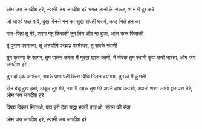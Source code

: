 ओम जय जगदीश हरे, स्वामी जय जगदीश हरे
भगत जानो के संकट, शान में दूर करे

जो धायवे फल पावे, दुख विनसे मन का
सुख संपती घरावे, कष्ट मिते तन का

मात-पिता तू मेरे, शरण गहुं किसकी
तुम बिन और ना दुजा, आस करू जिसकी

तूं पुराण परमात्मा, तूं अंतर्यामि
परब्रह्म परमेश्वर, तू सबके स्वामी

तुम करुणा के सागर, तुम पालन करता
मैं मूरख खाल कामी, में सेवक तुम स्वामी
कृपा करो भारता, ओम जय जगदीश हरे

तुम हो एक अगोचर, सबके प्राण पती
किस विधि मिलन दयामय, तुमको मैं कुमती

दीन बंधू दुख हर्ता, ठाकूर तुम मेरे, स्वामी रक्षक तुम मेरे
अपने हाथ उठाओ, अपनी शरण लागो
द्वार परा तेरे, ओम जय जगदीश हरे

विषय विकार मिताओ, पाप हरो देवा
श्रद्धा भक्ती वाढाओ, संतन की सेवा

ओम जय जगदीश हरे, स्वामी जय जगदीश हरे